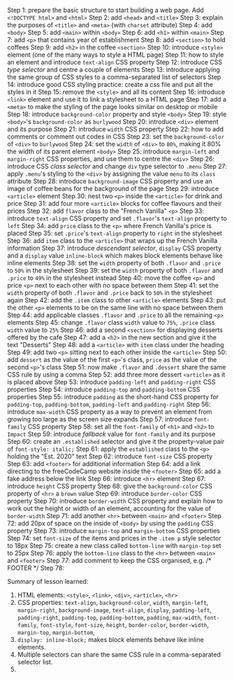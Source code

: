 Step 1: prepare the basic structure to start building a web page. Add
        `<!DOCTYPE html>` and `<html>`
Step 2: add `<head>` and `<title>`
Step 3: explain the purposes of `<title>` and `<meta>` (with `charset`
        attribute)
Step 4: add `<body>`
Step 5: add `<main>` within `<body>`
Step 6: add `<h1>` within `<main>`
Step 7: add `<p>` that contains year of establishment
Step 8: add `<section>` to hold coffees
Step 9: add `<h2>` in the coffee `<section>`
Step 10: introduce `<style>` element (one of the many ways to style a HTML page)
Step 11: how to style an element and introduce `text-align` CSS property
Step 12: introduce CSS *type selector* and centre a couple of elements
Step 13: introduce applying the same group of CSS styles to a comma-separated
         list of selectors
Step 14: introduce good CSS styling practice: create a css file and put all the
         styles in it
Step 15: remove the `<style>` and all its content
Step 16: introduce `<link>` element and use it to link a stylesheet to a HTML
         page
Step 17: add a `<meta>` to make the styling of the page looks similar on
         desktop or mobile
Step 18: introduce `background-color` property and style `<body>`
Step 19: style `<body>`'s `background-color` as `burlywood`
Step 20: introduce `<div>` element and its purpose
Step 21: introduce `width` CSS property
Step 22: how to add comments or comment out codes in CSS
Step 23: set the `background-color` of `<div>` to `burlywood`
Step 24: set the `width` of `<div>` to `80%`, making it 80% the width of its 
         parent element `<body>`
Step 25: introduce `margin-left` and `margin-right` CSS properties, and use
         them to centre the `<div>`
Step 26: introduce CSS *class selector* and change `div` type selector to
         `.menu`
Step 27: apply `.menu`'s styling to the `<div>` by assigning the value `menu`
         to its `class` attribute
Step 28: introduce `background-image` CSS property and use an image of coffee
         beans for the background of the page
Step 29: introduce `<article>` element
Step 30: nest two `<p>` inside the `<article>` for drink and price
Step 31: add four more `<article>` blocks for coffee flavours and their prices
Step 32: add `flavor` class to the "French Vanilla" `<p>`
Step 33: introduce `text-align` CSS property and set `.flavor`'s `text-align`
         property to `left`
Step 34: add `price` class to the `<p>` where French Vanilla's price is placed
Step 35: set `.price`'s `text-align` property to `right` in the stylesheet
Step 36: add `item` class to the `<article>` that wraps up the French Vanilla
         information
Step 37: introduce *descendant selector*, `display` CSS property and a `display`
         value `inline-block` which makes block elements behave like inline
         elements
Step 38: set the `width` property of both `.flavor` and `.price` to `50%` in the
         stylesheet
Step 39: set the `width` property of both `.flavor` and `.price` to `49%` in the
         stylesheet instead
Step 40: move the coffee `<p>` and price `<p>` next to each other with no space
         between them
Step 41: set the `width` property of both `.flavor` and `.price` back to `50%` 
         in the stylesheet again
Step 42: add the `.item` class to other `<article>` elements
Step 43: put the other `<p>` elements to be on the same line with no space
         between them
Step 44: add applicable classes `.flavor` and `.price` to all the remaining
         `<p>` elements
Step 45: change `.flavor` class `width` value to `75%`, `.price` class `width`
         value to `25%`
Step 46: add a second `<section>` for displaying desserts offered by the cafe
Step 47: add a `<h2>` in the new section and give it the text "Desserts"
Step 48: add a `<article>` with `item` class under the heading
Step 49: add two `<p>` sitting next to each other inside the `<article>`
Step 50: add `dessert` as the value of the first `<p>`'s class, `price` as the
         value of the second `<p>`'s class
Step 51: now make `.flavor` and `.dessert` share the same CSS rule by using
         a comma
Step 52: add three more dessert `<article>` as it is placed above
Step 53: introduce `padding-left` and `padding-right` CSS properties
Step 54: introduce `padding-top` and `padding-bottom` CSS properties
Step 55: introduce `padding` as the short-hand CSS property for `padding-top`,
         `padding-bottom`, `padding-left` and `padding-right`
Step 56: introduce `max-width` CSS property as a way to prevent an element
         from growing too large as the screen size expands
Step 57: introduce `font-family` CSS property
Step 58: set all the `font-family` of `<h1>` and `<h2>` to `Impact`
Step 59: introduce *fallback* value for `font-family` and its purpose
Step 60: create an `.established` selector and give it the property-value pair
         of `font-style: italic;`
Step 61: apply the `established` class to the `<p>` holding the "Est. 2020"
         text
Step 62: introduce `font-size` CSS property
Step 63: add `<footer>` for additional information
Step 64: add a link directing to the freeCodeCamp website inside the `<footer>`
Step 65: add a fake address below the link
Step 66: introduce `<hr>` element
Step 67: introduce `height` CSS property
Step 68: give the `background-color` CSS property of `<hr>` a `brown` value
Step 69: introduce `border-color` CSS property
Step 70: introduce `border-width` CSS property and explain how to work out the
         height or width of an element, accounting for the value of
         `border-width`
Step 71: add another `<hr>` between `<main>` and `<footer>`
Step 72: add 20px of space on the inside of `<body>` by using the `padding`
         CSS property
Step 73: introduce `margin-top` and `margin-bottom` CSS properties
Step 74: set `font-size` of the items and prices in the `.item p` style
         selector to 18px
Step 75: create a new class called `bottom-line` with `margin-top` set to 25px
Step 76: apply the `bottom-line` class to the `<hr>` between `<main>` and
         `<footer>`
Step 77: add comment to keep the CSS organised, e.g. /* FOOTER */
Step 78:

Summary of lesson learned:
1. HTML elements: `<style>`, `<link>`, `<div>`, `<article>`, `<hr>`
2. CSS properties: `text-align`, `background-color`, `width`, `margin-left`,
`margin-right`, `background-image`, `text-align`, `display`, `padding-left`,
`padding-right`, `padding-top`, `padding-bottom`, `padding`, `max-width`,
`font-family`, `font-style`, `font-size`, `height`, `border-color`,
`border-width`, `margin-top`, `margin-bottom`,
3. `display: inline-block;` makes block elements behave like inline elements.
4. Multiple selectors can share the same CSS rule in a comma-separated selector
   list.
5. 